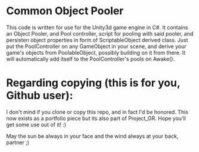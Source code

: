# Common Object Pooler
This code is written for use for the Unity3d game engine in C#. It contains an Object Pooler, and Pool controller, script for pooling with said pooler, and persisten object properties in form of ScriptableObject derived class. Just put the PoolController on any GameObject in your scene, and derive your game's objects from PoolableObject, possibly building on it from there. It will automatically add itself to the PoolController's pools on Awake(). 

# Regarding copying (this is for you, Github user):
I don't mind if you clone or copy this repo, and in fact I'd be honored. This now exists as a portfolio piece but its also part of Project_GR. Hope you'll get some use out of it! :)

May the sun be always in your face and the wind always at your back, partner ;)

